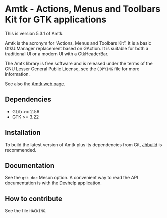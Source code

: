 Amtk - Actions, Menus and Toolbars Kit for GTK applications
===========================================================

This is version 5.3.1 of Amtk.

Amtk is the acronym for “Actions, Menus and Toolbars Kit”. It is a basic
GtkUIManager replacement based on GAction. It is suitable for both a
traditional UI or a modern UI with a GtkHeaderBar.

The Amtk library is free software and is released under the terms of the GNU
Lesser General Public License, see the `COPYING` file for more information.

See also the [Amtk web page](https://wiki.gnome.org/Projects/Amtk).

Dependencies
------------

- GLib >= 2.56
- GTK >= 3.22

Installation
------------

To build the latest version of Amtk plus its dependencies from Git,
[Jhbuild](https://wiki.gnome.org/Projects/Jhbuild) is recommended.

Documentation
-------------

See the `gtk_doc` Meson option. A convenient way to read the API documentation
is with the [Devhelp](https://wiki.gnome.org/Apps/Devhelp) application.

How to contribute
-----------------

See the file `HACKING`.
